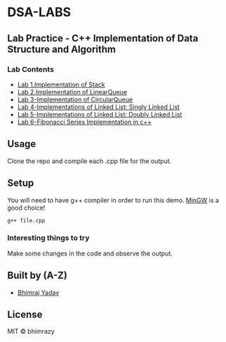 # DSA-LABS

## Lab Practice - C++ Implementation of Data Structure and Algorithm

### Lab Contents

- [Lab 1.Implementation of Stack](https://github.com/bhimrazy/DSA-LABS/tree/main/Lab1-Implementation%20of%20Stack)
- [Lab 2.Implementation of LinearQueue](https://github.com/bhimrazy/DSA-LABS/tree/main/Lab2-Implementation%20of%20LinearQueue)
- [Lab 3-Implementation of CircularQueue](https://github.com/bhimrazy/DSA-LABS/tree/main/Lab3-Implementation%20of%20CircularQueue)
- [Lab 4-Implementations of Linked List: Singly Linked List](https://github.com/bhimrazy/DSA-LABS/tree/main/Lab4-Implementations%20of%20Singly%20Linked%20List)
- [Lab 5-Implementations of Linked List: Doubly Linked List](https://github.com/bhimrazy/DSA-LABS/tree/main/Lab5-Implementations%20of%20Doubly%20Linked%20List)
- [Lab 6-Fibonacci Series Implementation in c++](https://github.com/bhimrazy/DSA-LABS/tree/main/Lab6-Fibonacci%20Series)

## Usage

Clone the repo and compile each .cpp file for the output.

## Setup

You will need to have g++ compiler in order to run this demo. [MinGW](https://nuwen.net/mingw.html) is a good choice!

```
g++ file.cpp

```

### Interesting things to try

Make some changes in the code and observe the output.

## Built by (A-Z)

- [Bhimraj Yadav](https://www.facebook.com/bhimrazy)

## License

MIT © bhimrazy

